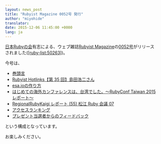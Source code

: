 ```yaml
---
layout: news_post
title: "Rubyist Magazine 0052号 発行"
author: "miyohide"
translator:
date: 2015-12-06 11:45:00 +0000
lang: ja
---
```


[日本Rubyの会][1]有志による、ウェブ雑誌[Rubyist Magazine][2]の[0052号][3]がリリースされました([\[ruby-list:50263\]][4])。

今号は、

* [巻頭言](http://magazine.rubyist.net/?0052-ForeWord)
* [Rubyist Hotlinks【第 35 回】島田浩二さん](http://magazine.rubyist.net/?0052-Hotlinks)
* [esa.ioの作り方](http://magazine.rubyist.net/?0052-esaio)
* [はじめての海外カンファレンスは、台湾でした。〜RubyConf Taiwan 2015 レポート〜](http://magazine.rubyist.net/?0052-RubyConfTaiwan2015)
* [RegionalRubyKaigi レポート (55) 松江 Ruby 会議 07](http://magazine.rubyist.net/?0052-MatsueRubyKaigi07Report)
* [アクセスランキング](http://magazine.rubyist.net/?0052-RubyistMagazineRanking)
* [プレゼント当選者からのフィードバック](http://magazine.rubyist.net/?0052-present-feedback)

という構成となっています。

お楽しみください。


[1]: http://ruby-no-kai.org
[2]: http://magazine.rubyist.net/
[3]: http://magazine.rubyist.net/?0052
[4]: http://blade.nagaokaut.ac.jp/cgi-bin/scat.rb/ruby/ruby-list/50263
